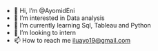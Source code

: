 - 👋 Hi, I’m @AyomidEni
- 👀 I’m interested in Data analysis
- 🌱 I’m currently learning Sql, Tableau and Python
- 💞️ I’m looking to intern 
- 📫 How to reach me iluayo19@gmail.com

<!---
AyomidEni/AyomidEni is a ✨ special ✨ repository because its `README.md` (this file) appears on your GitHub profile.
You can click the Preview link to take a look at your changes.
--->

